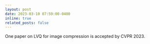 ```yaml
---
layout: post
date: 2023-03-10 07:59:00-0400
inline: true
related_posts: false
---
```

One paper on LVQ for image compression is accepted by <span class="news-badge news-badge-conference">CVPR 2023</span>. 
